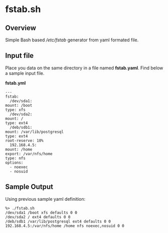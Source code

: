 # fstab.sh

## Overview

Simple Bash based */etc/fstab* generator from yaml formated file.

## Input file

Place you data on the same directory in a file named **fstab.yaml**.
Find below a sample input file.

**fstab.yml** 

    ---
    fstab:
      /dev/sda1:
	mount: /boot
	type: xfs
      /dev/sda2:
	mount: /
	type: ext4
      /deb/sdb1:
	mount: /var/lib/postgresql
	type: ext4
	root-reserve: 10%
      192.168.4.5:
	mount: /home
	export: /var/nfs/home
	type: nfs
	options:
	  - noexec
	  - nosuid

## Sample Output

Using previous sample yaml definition: 

    %> ./fstab.sh
    /dev/sda1 /boot xfs defaults 0 0
    /dev/sda2 / ext4 defaults 0 0
    /deb/sdb1 /var/lib/postgresql ext4 defaults 0 0
    192.168.4.5:/var/nfs/home /home nfs noexec,nosuid 0 0
